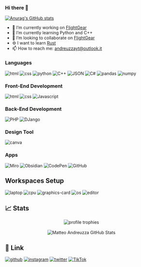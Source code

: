 ### Hi there 👋
[![Anurag's GitHub stats](https://github-readme-stats.vercel.app/api?username=matteo-andreuzza)](https://github.com/anuraghazra/github-readme-stats)


- 🔭 I’m currently working on [FlightGear](https://flightgear.org)
- 🌱 I’m currently learning Python and C++
- 👯 I’m looking to collaborate on [FlightGear](https://flightgear.org) 
- ⚙️ I want to learn [Rust](https://www.rust-lang.org/)
- 📫 How to reach me: andreuzzayt@outlook.it

### Languages

![html](https://img.shields.io/badge/HTML5-E34F26?style=for-the-badge&logo=html5&logoColor=white)
![css](https://img.shields.io/badge/CSS3-1572B6?style=for-the-badge&logo=css3&logoColor=white)
![python](https://img.shields.io/badge/Python-FFD43B?style=for-the-badge&logo=python&logoColor=blue)
![C++](https://img.shields.io/badge/C%2B%2B-00599C?style=for-the-badge&logo=c%2B%2B&logoColor=white)
![JSON](https://img.shields.io/badge/json-5E5C5C?style=for-the-badge&logo=json&logoColor=white)
![C#](https://img.shields.io/badge/C%23-239120?style=for-the-badge&logo=c-sharp&logoColor=white)
![pandas]( 	https://img.shields.io/badge/Pandas-2C2D72?style=for-the-badge&logo=pandas&logoColor=white)
![numpy](https://img.shields.io/badge/Numpy-777BB4?style=for-the-badge&logo=numpy&logoColor=white)
### Front-End Development

![html](https://img.shields.io/badge/HTML5-E34F26?style=for-the-badge&logo=html5&logoColor=white)
![css](https://img.shields.io/badge/CSS3-1572B6?style=for-the-badge&logo=css3&logoColor=white)
![Javascript](https://img.shields.io/badge/JavaScript-323330?style=for-the-badge&logo=javascript&logoColor=F7DF1E)
### Back-End Development

![PHP](https://img.shields.io/badge/PHP-777BB4?style=for-the-badge&logo=php&logoColor=white)
![DJango](https://img.shields.io/badge/Django-092E20?style=for-the-badge&logo=django&logoColor=green)

### Design Tool

![canva](https://img.shields.io/badge/Canva-%2300C4CC.svg?&style=for-the-badge&logo=Canva&logoColor=white)

### Apps

![Miro]( 	https://img.shields.io/badge/Miro-F7C922?style=for-the-badge&logo=Miro&logoColor=050036)
![Obsidian](https://img.shields.io/badge/Obsidian-483699?style=for-the-badge&logo=Obsidian&logoColor=white)
![CodePen]( 	https://img.shields.io/badge/Codepen-000000?style=for-the-badge&logo=codepen&logoColor=white)
![GitHub](https://img.shields.io/badge/GitHub-100000?style=for-the-badge&logo=github&logoColor=white)

## Workspaces Setup

![laptop](https://img.shields.io/badge/asus%20laptop-000000?style=for-the-badge&logo=asus&logoColor=white)
![cpu]( 	https://img.shields.io/badge/AMD%20Ryzen_7_3800X-ED1C24?style=for-the-badge&logo=amd&logoColor=white)
![graphics-card](https://img.shields.io/badge/AMD%20Radeon_RX_5500-ED1C24?style=for-the-badge&logo=amd&logoColor=white)
![os](https://img.shields.io/badge/Windows-0078D6?style=for-the-badge&logo=windows&logoColor=white)
![editor](https://img.shields.io/badge/VS_Code-007ACC?style=for-the-badge&logo=Visual-Studio-Code&logoColor=white)

## 📈 Stats
<div align="center">
    <img src="https://github-profile-trophy.vercel.app/?username=matteo-andreuzza&row=1&column=6&margin-h=8&theme=darkhub&count_private=true&margin-w=15&no-frame=true" alt="profile trophies" />
    <br />
    <br />
    <img src="https://github-readme-stats.vercel.app/api?username=matteo-andreuzza&show_icons=true&hide_border=true" alt="Matteo Andreuzza GitHub Stats">
</div>

## 🔗 Link

[![github](https://img.shields.io/badge/GitHub-000000?style=for-the-badge&logo=GitHub&logoColor=white)](https://github.com/matteo-andreuzza)
[![instagram](https://img.shields.io/badge/Instagram-E4405F?style=for-the-badge&logo=instagram&logoColor=white)](https://www.instagram.com/_matteoandreuzza_)
[![twitter](https://img.shields.io/badge/Twitter-E4405F?style=for-the-badge&logo=twitter&logoColor=white)](https://twitter.com/@puma_riflessivo)
[![TikTok](https://img.shields.io/badge/TikTok-000000?style=for-the-badge&logo=tiktok&logoColor=white)](https://www.tiktok.com/@matteoandreuzza)
